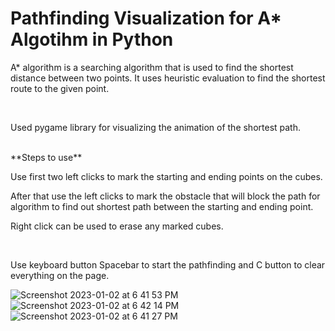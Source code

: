 
# Pathfinding Visualization for A* Algotihm in Python

<p>A* algorithm is a searching algorithm that is used to find the shortest distance between two points. It uses heuristic evaluation to find the shortest route to the given point.</p>
<br>
<p>Used pygame library for visualizing the animation of the shortest path.</p>
<br>
**Steps to use**
<br>
<p>Use first two left clicks to mark the starting and ending points on the cubes.</p>
<p>After that use the left clicks to mark the obstacle that will block the path for algorithm to find out shortest path between the starting and ending point.</p>
<p>Right click can be used to erase any marked cubes.</p>
<br>
<p>Use keyboard button Spacebar to start the pathfinding and C button to clear everything on the page.</p>

![Screenshot 2023-01-02 at 6 41 53 PM](https://user-images.githubusercontent.com/61689173/210259442-0ba36e30-45ec-4f2d-8f41-82b85e7778b2.png)
![Screenshot 2023-01-02 at 6 42 14 PM](https://user-images.githubusercontent.com/61689173/210259460-c4c80044-4def-4d30-9eee-d4b53cf0e26d.png)
![Screenshot 2023-01-02 at 6 41 27 PM](https://user-images.githubusercontent.com/61689173/210259516-fb86e38d-6c71-4db6-b3ba-779f066c9b92.png)
